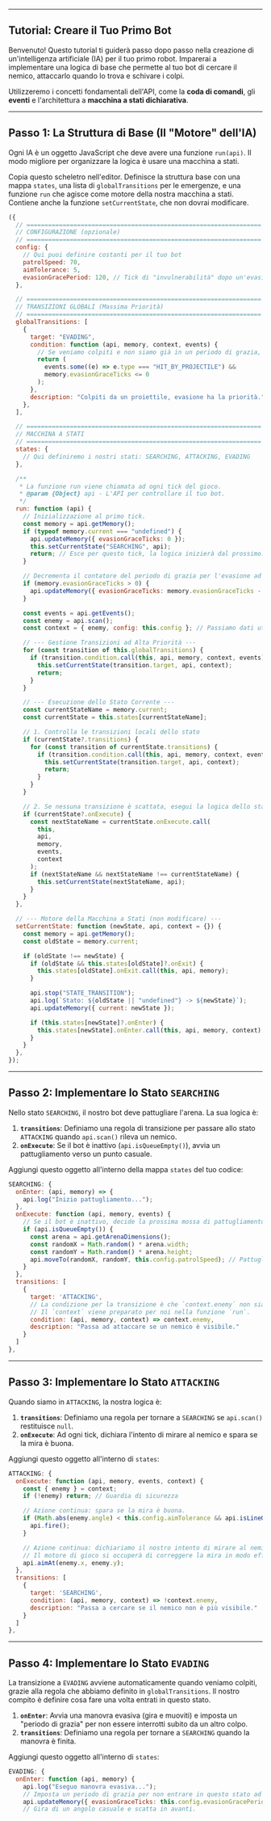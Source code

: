 ----
## Tutorial: Creare il Tuo Primo Bot

Benvenuto! Questo tutorial ti guiderà passo dopo passo nella creazione di un'intelligenza artificiale (IA) per il tuo primo robot. Imparerai a implementare una logica di base che permette al tuo bot di cercare il nemico, attaccarlo quando lo trova e schivare i colpi.

Utilizzeremo i concetti fondamentali dell'API, come la **coda di comandi**, gli **eventi** e l'architettura a **macchina a stati dichiarativa**.

---

## Passo 1: La Struttura di Base (Il "Motore" dell'IA)

Ogni IA è un oggetto JavaScript che deve avere una funzione `run(api)`. Il modo migliore per organizzare la logica è usare una macchina a stati.

Copia questo scheletro nell'editor. Definisce la struttura base con una mappa `states`, una lista di `globalTransitions` per le emergenze, e una funzione `run` che agisce come motore della nostra macchina a stati. Contiene anche la funzione `setCurrentState`, che non dovrai modificare.

```javascript
({
  // =================================================================
  // CONFIGURAZIONE (opzionale)
  // =================================================================
  config: {
    // Qui puoi definire costanti per il tuo bot
    patrolSpeed: 70,
    aimTolerance: 5,
    evasionGracePeriod: 120, // Tick di "invulnerabilità" dopo un'evasione
  },

  // =================================================================
  // TRANSIZIONI GLOBALI (Massima Priorità)
  // =================================================================
  globalTransitions: [
    {
      target: "EVADING",
      condition: function (api, memory, context, events) {
        // Se veniamo colpiti e non siamo già in un periodo di grazia, evadiamo.
        return (
          events.some((e) => e.type === "HIT_BY_PROJECTILE") &&
          memory.evasionGraceTicks <= 0
        );
      },
      description: "Colpiti da un proiettile, evasione ha la priorità.",
    },
  ],

  // =================================================================
  // MACCHINA A STATI
  // =================================================================
  states: {
    // Qui definiremo i nostri stati: SEARCHING, ATTACKING, EVADING
  },

  /**
   * La funzione run viene chiamata ad ogni tick del gioco.
   * @param {Object} api - L'API per controllare il tuo bot.
   */
  run: function (api) {
    // Inizializzazione al primo tick.
    const memory = api.getMemory();
    if (typeof memory.current === "undefined") {
      api.updateMemory({ evasionGraceTicks: 0 });
      this.setCurrentState("SEARCHING", api);
      return; // Esce per questo tick, la logica inizierà dal prossimo.
    }

    // Decrementa il contatore del periodo di grazia per l'evasione ad ogni tick.
    if (memory.evasionGraceTicks > 0) {
      api.updateMemory({ evasionGraceTicks: memory.evasionGraceTicks - 1 });
    }

    const events = api.getEvents();
    const enemy = api.scan();
    const context = { enemy, config: this.config }; // Passiamo dati utili agli stati

    // --- Gestione Transizioni ad Alta Priorità ---
    for (const transition of this.globalTransitions) {
      if (transition.condition.call(this, api, memory, context, events)) {
        this.setCurrentState(transition.target, api, context);
        return;
      }
    }

    // --- Esecuzione dello Stato Corrente ---
    const currentStateName = memory.current;
    const currentState = this.states[currentStateName];

    // 1. Controlla le transizioni locali dello stato
    if (currentState?.transitions) {
      for (const transition of currentState.transitions) {
        if (transition.condition.call(this, api, memory, context, events)) {
          this.setCurrentState(transition.target, api, context);
          return;
        }
      }
    }

    // 2. Se nessuna transizione è scattata, esegui la logica dello stato
    if (currentState?.onExecute) {
      const nextStateName = currentState.onExecute.call(
        this,
        api,
        memory,
        events,
        context
      );
      if (nextStateName && nextStateName !== currentStateName) {
        this.setCurrentState(nextStateName, api);
      }
    }
  },

  // --- Motore della Macchina a Stati (non modificare) ---
  setCurrentState: function (newState, api, context = {}) {
    const memory = api.getMemory();
    const oldState = memory.current;

    if (oldState !== newState) {
      if (oldState && this.states[oldState]?.onExit) {
        this.states[oldState].onExit.call(this, api, memory);
      }

      api.stop("STATE_TRANSITION");
      api.log(`Stato: ${oldState || "undefined"} -> ${newState}`);
      api.updateMemory({ current: newState });

      if (this.states[newState]?.onEnter) {
        this.states[newState].onEnter.call(this, api, memory, context);
      }
    }
  },
});
```

---

## Passo 2: Implementare lo Stato `SEARCHING`

Nello stato `SEARCHING`, il nostro bot deve pattugliare l'arena. La sua logica è:
1.  **`transitions`**: Definiamo una regola di transizione per passare allo stato `ATTACKING` quando `api.scan()` rileva un nemico.
2.  **`onExecute`**: Se il bot è inattivo (`api.isQueueEmpty()`), avvia un pattugliamento verso un punto casuale.

Aggiungi questo oggetto all'interno della mappa `states` del tuo codice:

```javascript
SEARCHING: {
  onEnter: (api, memory) => {
    api.log("Inizio pattugliamento...");
  },
  onExecute: function (api, memory, events) {
    // Se il bot è inattivo, decide la prossima mossa di pattugliamento.
    if (api.isQueueEmpty()) {
      const arena = api.getArenaDimensions();
      const randomX = Math.random() * arena.width;
      const randomY = Math.random() * arena.height;
      api.moveTo(randomX, randomY, this.config.patrolSpeed); // Pattuglia a velocità ridotta
    }
  },
  transitions: [
    {
      target: 'ATTACKING',
      // La condizione per la transizione è che `context.enemy` non sia nullo.
      // Il `context` viene preparato per noi nella funzione `run`.
      condition: (api, memory, context) => context.enemy,
      description: "Passa ad attaccare se un nemico è visibile."
    }
  ]
},
```

---

## Passo 3: Implementare lo Stato `ATTACKING`

Quando siamo in `ATTACKING`, la nostra logica è:
1.  **`transitions`**: Definiamo una regola per tornare a `SEARCHING` se `api.scan()` restituisce `null`.
2.  **`onExecute`**: Ad ogni tick, dichiara l'intento di mirare al nemico e spara se la mira è buona.

Aggiungi questo oggetto all'interno di `states`:

```javascript
ATTACKING: {
  onExecute: function (api, memory, events, context) {
    const { enemy } = context;
    if (!enemy) return; // Guardia di sicurezza

    // Azione continua: spara se la mira è buona.
    if (Math.abs(enemy.angle) < this.config.aimTolerance && api.isLineOfSightClear(enemy)) {
      api.fire();
    }

    // Azione continua: dichiariamo il nostro intento di mirare al nemico.
    // Il motore di gioco si occuperà di correggere la mira in modo efficiente.
    api.aimAt(enemy.x, enemy.y);
  },
  transitions: [
    {
      target: 'SEARCHING',
      condition: (api, memory, context) => !context.enemy,
      description: "Passa a cercare se il nemico non è più visibile."
    }
  ]
},
```

---

## Passo 4: Implementare lo Stato `EVADING`

La transizione a `EVADING` avviene automaticamente quando veniamo colpiti, grazie alla regola che abbiamo definito in `globalTransitions`. Il nostro compito è definire cosa fare una volta entrati in questo stato.
1.  **`onEnter`**: Avvia una manovra evasiva (gira e muoviti) e imposta un "periodo di grazia" per non essere interrotti subito da un altro colpo.
2.  **`transitions`**: Definiamo una regola per tornare a `SEARCHING` quando la manovra è finita.

Aggiungi questo oggetto all'interno di `states`:

```javascript
EVADING: {
  onEnter: function (api, memory) {
    api.log("Eseguo manovra evasiva...");
    // Imposta un periodo di grazia per non entrare in questo stato ad ogni colpo.
    api.updateMemory({ evasionGraceTicks: this.config.evasionGracePeriod });
    // Gira di un angolo casuale e scatta in avanti.
    
```
